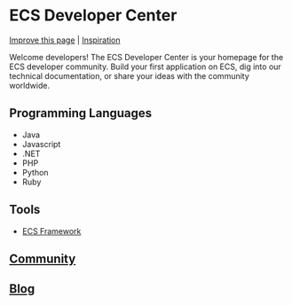 # ECS Developer Center

[Improve this page](https://github.com/goECS/developer/edit/master/README.md) | [Inspiration](https://aws.amazon.com/developer)

Welcome developers! The ECS Developer Center is your homepage for the ECS developer community. Build your first application on ECS, dig into our technical documentation, or share your ideas with the community worldwide.

## Programming Languages

- Java
- Javascript
- .NET
- PHP
- Python
- Ruby

## Tools

- [ECS Framework](https://shoppredigital.com/mean-stack-development-guide/)


## [Community](mailto:ecommercesuite@shoppre.com)


## [Blog](https://shoppredigital.com)
